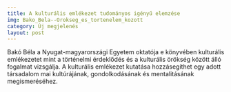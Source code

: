 ```yaml
---
title: A kulturális emlékezet tudományos igényű elemzése
img: Bako_Bela--Orokseg_es_tortenelem_kozott
category: Új megjelenés
layout: post
---
```

Bakó Béla a Nyugat-magyarországi Egyetem oktatója e könyvében kulturális emlékezetet mint a történelmi érdeklődés és a kulturális örökség között álló fogalmat vizsgálja. A kulturális emlékezet kutatása hozzásegíthet egy adott társadalom mai kultúrájának, gondolkodásának és mentalitásának megismeréséhez. 

